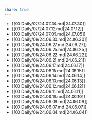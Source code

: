 ```yaml
---
share: true
---
```

- [[00 Daily/07/24.07.30.md|24.07.30]]
- [[00 Daily/07/24.07.12.md|24.07.12]]
- [[00 Daily/07/24.07.05.md|24.07.05]]
- [[00 Daily/06/24.06.30.md|24.06.30]]
- [[00 Daily/06/24.06.27.md|24.06.27]]
- [[00 Daily/06/24.06.25.md|24.06.25]]
- [[00 Daily/06/24.06.22.md|24.06.22]]
- [[00 Daily/06/24.06.21.md|24.06.21]]
- [[00 Daily/06/24.06.17.md|24.06.17]]
- [[00 Daily/06/24.06.15.md|24.06.15]]
- [[00 Daily/06/24.06.14.md|24.06.14]]
- [[00 Daily/06/24.06.13.md|24.06.13]]
- [[00 Daily/06/24.06.12.md|24.06.12]]
- [[00 Daily/06/24.06.11.md|24.06.11]]
- [[00 Daily/06/24.06.10.md|24.06.10]]
- [[00 Daily/06/24.06.09.md|24.06.09]]
- [[00 Daily/06/24.06.07.md|24.06.07]]
- [[00 Daily/06/24.06.04.md|24.06.04]]
